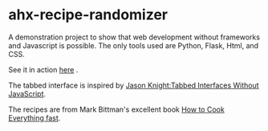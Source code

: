 # ahx-recipe-randomizer

A demonstration project to show that web development without frameworks and Javascript is possible. The only tools used are Python, Flask, Html, and CSS.

See it in action [here](https://ahx-recipe-randomizer.herokuapp.com) .

The tabbed interface is inspired by
[Jason Knight:Tabbed Interfaces Without JavaScript](https://levelup.gitconnected.com/tabbed-interfaces-without-javascript-661bab1eaec8).

The recipes are from Mark Bittman's excellent book [How to Cook Everything fast](https://www.americanbookwarehouse.com/1570996/?msclkid=7158971bd0bd13eceaa7f404418358d1).

